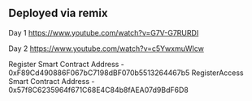 ## Deployed via remix
Day 1
https://www.youtube.com/watch?v=G7V-G7RURDI

​Day 2
https://www.youtube.com/watch?v=c5YwxmuWIcw

Register Smart Contract Address - 0xF89Cd490886F067bC7198dBF070b5513264467b5
RegisterAccess Smart Contract Address - 0x57f8C6235964f671C68E4C84b8fAEA07d9BdF6D8